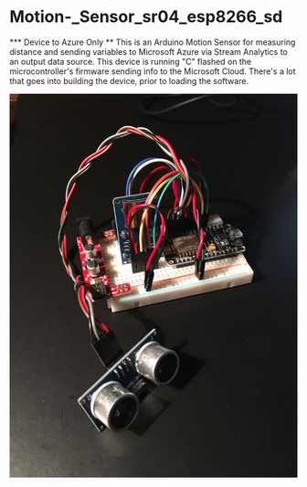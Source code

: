 # Motion-_Sensor_sr04_esp8266_sd
*** Device to Azure Only **
This is an Arduino Motion Sensor for measuring distance and sending variables to Microsoft Azure via Stream Analytics to an output data source. This device is running "C" flashed on the microcontroller's firmware sending info to the Microsoft Cloud. There's a lot that goes into building the device, prior to loading the software.  

![alt text](https://github.com/blainbar/Motion-_Sensor_sr04_esp8266_sd/blob/master/images/motiondevice.jpeg)
